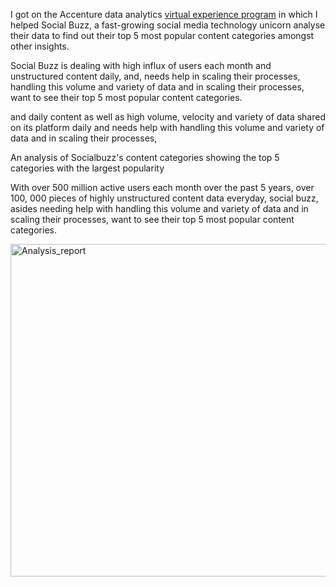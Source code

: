 I got on the Accenture data analytics [virtual experience program](https://www.theforage.com/fast-track/data-analytics-virtual-experience/overview?ref=BoPbiqx5GRLbyYXPu) in which I helped Social Buzz, a fast-growing social media technology unicorn analyse their data to find out their top 5 most popular content categories amongst other insights.

Social Buzz is dealing with high influx of users each month and unstructured content daily, and, needs help in scaling their processes, handling this volume and variety of data and in scaling their processes, want to see their top 5 most popular content categories.


and daily content as well as high volume, velocity and variety of data shared on its platform daily and needs help with handling this volume and variety of data and in scaling their processes,

An analysis of Socialbuzz's content categories showing the top 5 categories with the largest popularity

With over 500 million active users each month over the past 5 years,
over 100, 000 pieces of highly unstructured content data everyday, 
social buzz, asides needing help with handling this volume and variety of data and in scaling their processes, want to see their top 5 most popular content categories.




<img width="532" alt="Analysis_report" src="https://user-images.githubusercontent.com/86304211/210614087-91344a98-a20b-4a16-b4e9-4a7a3c53f3d0.PNG">
